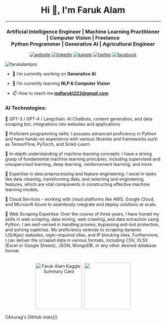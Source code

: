 <h1 align="center">Hi 👋, I'm Faruk Alam</h1>

---
<h3 align="center">
Artificial Intelligence Engineer | Machine Learning Practitioner | Computer Vision | Freelance</br>
Python Programmer | Generative AI | Agricultural Engineer
</h3>

<div align=center>
  
 [![website](https://img.shields.io/badge/-Website-blue?style=flat-square&logo=rss&color=1f1f15)](https://farukalampro.github.io) 
 [![linkedin](https://img.shields.io/badge/LinkedIn-%320beff?style=flat-square&logo=linkedin&color=1f1f18)](https://www.linkedin.com/in/farukalampro/) 
 [![kaggle](https://img.shields.io/badge/Kaggle-%2320beff?style=flat-square&logo=kaggle&color=1f1f1f)](https://www.kaggle.com/farukalam) 
 [![twitter](https://img.shields.io/badge/Twitter-%2320beff?style=flat-square&logo=twitter&color=1f1f1f)](https://twitter.com/farukalampro) 
 [![facebook](https://img.shields.io/badge/Facebook-%2320beff?style=flat-square&logo=facebook&color=1f1f15)](https://web.facebook.com/mdfarukalamparveg/)
  
</div>


<p align="left"> <img src="https://komarev.com/ghpvc/?username=farukalampro&label=Profile%20views&color=0e75b6&style=flat" alt="farukalampro" /> </p>

- 🔭 I’m currently working on **Generative AI**

- 🌱 I’m currently learning **NLP & Computer Vision**

- 📫 How to reach me **mdfarukt222@gmail.com**

### AI Technologies:

🚀 GPT-3 / GPT-4 / Langchain: AI Chatbots, content generation, and data scraping bot, integrations into websites and applications

🚀 Proficient programming skills: I possess advanced proficiency in Python and have hands-on experience with various libraries and frameworks such as TensorFlow, PyTorch, and Scikit-Learn.

🚀 In-depth understanding of machine learning concepts: I have a strong grasp of fundamental machine learning principles, including supervised and unsupervised learning, deep learning, reinforcement learning, and more.

🚀 Expertise in data preprocessing and feature engineering: I excel in tasks like data cleaning, transforming data, and selecting and engineering features, which are vital components in constructing effective machine learning models.

🚀 Cloud Services - working with cloud platforms like AWS, Google Cloud, and Microsoft Azure to seamlessly integrate and deploy solutions at scale.

🚀 Web Scraping Expertise:
Over the course of three years, I have honed my skills in web scraping, data mining, web crawling, and data extraction using Python. I am well-versed in handling proxies, bypassing anti-bot protection, and solving captchas. My proficiency extends to scraping dynamic (JS/Ajax) websites, login-required sites, and IP blocking sites. Furthermore, I can deliver the scraped data in various formats, including CSV, XLSX (Excel or Google Sheets), JSON, MongoDB, or any other desired database format.

<p align=center>
  </br>
<img src="https://kaggle-card.chienhsiang-hung.eu.org/api/svg?farukalam" alt="Faruk Alam Kaggle Summary Card" height="150"/>&nbsp;
<img src="https://github-readme-stats.vercel.app/api?username=farukalampro&show_icons=true&theme=radical" height="150"/>
</p>
![Anurag's GitHub stats]()

